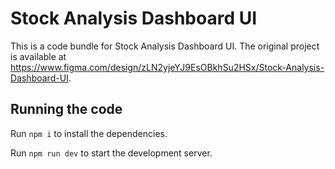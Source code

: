 
  # Stock Analysis Dashboard UI

  This is a code bundle for Stock Analysis Dashboard UI. The original project is available at https://www.figma.com/design/zLN2yjeYJ9EsOBkhSu2HSx/Stock-Analysis-Dashboard-UI.

  ## Running the code

  Run `npm i` to install the dependencies.

  Run `npm run dev` to start the development server.
  